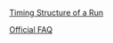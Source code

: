 [Timing Structure of a Run](http://ancur.wikia.com/wiki/Timing_Structure_of_a_Run)

[Official FAQ](https://images-cdn.fantasyflightgames.com/filer_public/7e/24/7e249080-e57f-4f3b-80a4-14a5238baea7/adn_faq_21.pdf)